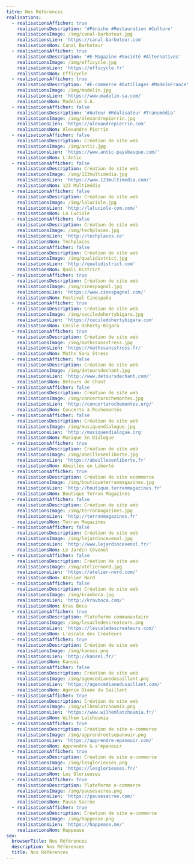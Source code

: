 ```yaml
---
titre: Nos Références
realisations:
  - realisationsAfficher: true
    realisationsDescription: '#Péniche #Restauration #Culture'
    realisationsImage: /img/canal-barboteur.jpg
    realisationsLien: 'https://canal-barboteur.com'
    realisationsNom: Canal Barboteur
  - realisationsAfficher: true
    realisationsDescription: '#E-Magazine #Société #Alternatives'
    realisationsImage: /img/efficycle.jpg
    realisationsLien: 'https://efficycle.fr'
    realisationsNom: Efficycle
  - realisationsAfficher: true
    realisationsDescription: '#E-commerce #Outillages #MadeInFrance'
    realisationsImage: /img/madelin.jpg
    realisationsLien: 'https://www.madelin-sa.com/'
    realisationsNom: Madelin S.A.
  - realisationsAfficher: false
    realisationsDescription: '#Auteur #Réalisateur #Transmédia'
    realisationsImage: /img/alexandrepierrin.jpg
    realisationsLien: 'https://alexandrepierrin.com'
    realisationsNom: Alexandre Pierrin
  - realisationsAfficher: false
    realisationsDescription: Création de site web
    realisationsImage: /img/antic.jpg
    realisationsLien: 'https://www.antic-paysbasque.com/'
    realisationsNom: L'Antic
  - realisationsAfficher: false
    realisationsDescription: Création de site web
    realisationsImage: /img/123multimedia.jpg
    realisationsLien: 'https://www.123multimedia.com/'
    realisationsNom: 123 Multimédia
  - realisationsAfficher: false
    realisationsDescription: Création de site web
    realisationsImage: /img/laluciole.jpg
    realisationsLien: 'http://laluciole-com.com/'
    realisationsNom: La Luciole
  - realisationsAfficher: false
    realisationsDescription: Création de site web
    realisationsImage: /img/techplaces.jpg
    realisationsLien: 'http://techplaces.co'
    realisationsNom: Techplaces
  - realisationsAfficher: false
    realisationsDescription: Création de site web
    realisationsImage: /img/qualidistrict.jpg
    realisationsLien: 'http://qualidistrict.com'
    realisationsNom: Quali District
  - realisationsAfficher: true
    realisationsDescription: Création de site web
    realisationsImage: /img/cinespagnol.jpg
    realisationsLien: 'https://www.cinespagnol.com/'
    realisationsNom: Festival Cinespaña
  - realisationsAfficher: true
    realisationsDescription: Création de site web
    realisationsImage: /img/ceciledohertybigara.jpg
    realisationsLien: 'https://ceciledohertybigara.com'
    realisationsNom: Cécile Doherty-Bigara
  - realisationsAfficher: true
    realisationsDescription: Création de site web
    realisationsImage: /img/mathssansstress.jpg
    realisationsLien: 'https://mathssansstress.fr/'
    realisationsNom: Maths Sans Stress
  - realisationsAfficher: false
    realisationsDescription: Création de site web
    realisationsImage: /img/detoursdechant.jpg
    realisationsLien: 'http://www.detoursdechant.com/'
    realisationsNom: Détours de Chant
  - realisationsAfficher: false
    realisationsDescription: Création de site web
    realisationsImage: /img/concertarochemontes.jpg
    realisationsLien: 'http://concertarochemontes.org/'
    realisationsNom: Concerts à Rochemontès
  - realisationsAfficher: false
    realisationsDescription: Création de site web
    realisationsImage: /img/musiquendialogue.jpg
    realisationsLien: 'http://musiquendialogue.org'
    realisationsNom: Musique En Dialogue
  - realisationsAfficher: true
    realisationsDescription: Création de site web
    realisationsImage: /img/abeillesenliberte.jpg
    realisationsLien: 'https://abeillesenliberte.fr'
    realisationsNom: Abeilles en Liberté
  - realisationsAfficher: true
    realisationsDescription: Création de site ecommerce
    realisationsImage: /img/boutiqueterranmagazines.jpg
    realisationsLien: 'http://boutique.terranmagazines.fr'
    realisationsNom: Boutique Terran Magazines
  - realisationsAfficher: false
    realisationsDescription: Création de site web
    realisationsImage: /img/terranmagazines.jpg
    realisationsLien: 'http://terranmagazines.fr'
    realisationsNom: Terran Magazines
  - realisationsAfficher: false
    realisationsDescription: Création de site web
    realisationsImage: /img/lejardincevenol.jpg
    realisationsLien: 'http://www.lejardincevenol.fr/'
    realisationsNom: Le Jardin Cévenol
  - realisationsAfficher: false
    realisationsDescription: Création de site web
    realisationsImage: /img/ateliernord.jpg
    realisationsLien: 'https://atelier-nord.com/'
    realisationsNom: Atelier Nord
  - realisationsAfficher: false
    realisationsDescription: Création de site web
    realisationsImage: /img/kravboca.jpg
    realisationsLien: 'http://kravboca.com/'
    realisationsNom: Krav Boca
  - realisationsAfficher: true
    realisationsDescription: Plateforme communautaire
    realisationsImage: /img/lesacledescreateurs.png
    realisationsLien: 'https://lescaledescreateurs.com/'
    realisationsNom: L'escale des Créateurs
  - realisationsAfficher: true
    realisationsDescription: Création de site web
    realisationsImage: /img/kansei.png
    realisationsLien: 'http://kansei.fr/'
    realisationsNom: Kansei
  - realisationsAfficher: false
    realisationsDescription: Création de site web
    realisationsImage: /img/agencedianedusaillant.png
    realisationsLien: 'https://agencedianedusaillant.com/'
    realisationsNom: Agence Diane du Saillant
  - realisationsAfficher: true
    realisationsDescription: Création de site web
    realisationsImage: /img/wilhemlatchoumia.png
    realisationsLien: 'https://www.wilhemlatchoumia.fr/'
    realisationsNom: Wilhem Latchoumia
  - realisationsAfficher: true
    realisationsDescription: Création de site e-commerce
    realisationsImage: /img/apprendreetsepanouir.png
    realisationsLien: 'https://apprendre-epanouir.com/'
    realisationsNom: Apprendre & s'épanouir
  - realisationsAfficher: true
    realisationsDescription: Création de site e-commerce
    realisationsImage: /img/lesglorieuses.png
    realisationsLien: 'https://lesglorieuses.fr/'
    realisationsNom: Les Glorieuses
  - realisationsAfficher: true
    realisationsDescription: Plateforme e-commerce
    realisationsImage: /img/pausesacree.png
    realisationsLien: 'https://pausesacree.com/'
    realisationsNom: Pause Sacrée
  - realisationsAfficher: true
    realisationsDescription: Création de site e-commerce
    realisationsImage: /img/happease.png
    realisationsLien: 'https://happease.me/'
    realisationsNom: Happease
seo:
  browserTitle: Nos Références
  description: Nos Références
  title: Nos Références
---
```


